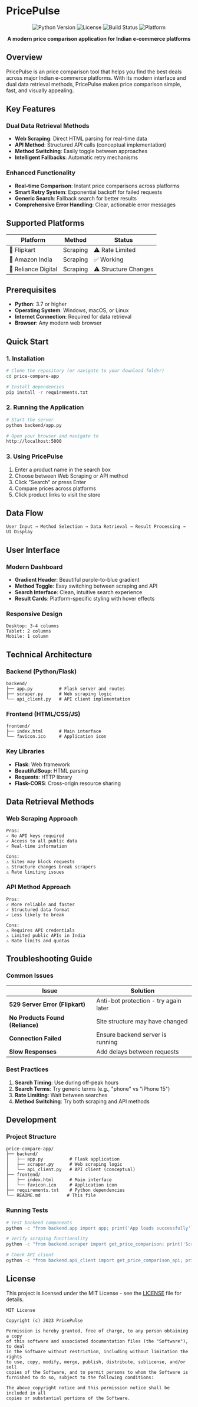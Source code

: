 # PricePulse 

<p align="center">
  <img src="https://img.shields.io/badge/Python-3.7%2B-blue?logo=python" alt="Python Version">
  <img src="https://img.shields.io/badge/License-MIT-green" alt="License">
  <img src="https://img.shields.io/badge/Build-Stable-brightgreen" alt="Build Status">
  <img src="https://img.shields.io/badge/Platform-Cross--Platform-orange" alt="Platform">
</p>

<p align="center">
  <strong>A modern price comparison application for Indian e-commerce platforms</strong>
</p>

##  Overview

PricePulse is an price comparison tool that helps you find the best deals across major Indian e-commerce platforms. With its modern interface and dual data retrieval methods, PricePulse makes price comparison simple, fast, and visually appealing.

##  Key Features

###  Dual Data Retrieval Methods
- **Web Scraping**: Direct HTML parsing for real-time data
- **API Method**: Structured API calls (conceptual implementation)
- **Method Switching**: Easily toggle between approaches
- **Intelligent Fallbacks**: Automatic retry mechanisms

###  Enhanced Functionality
- **Real-time Comparison**: Instant price comparisons across platforms
- **Smart Retry System**: Exponential backoff for failed requests
- **Generic Search**: Fallback search for better results
- **Comprehensive Error Handling**: Clear, actionable error messages

##  Supported Platforms

| Platform | Method | Status |
|----------|--------|--------|
| 🛒 Flipkart | Scraping | ⚠️ Rate Limited |
| 🛒 Amazon India | Scraping | ✅ Working |
| 🛒 Reliance Digital | Scraping | ⚠️ Structure Changes |

##  Prerequisites

- **Python**: 3.7 or higher
- **Operating System**: Windows, macOS, or Linux
- **Internet Connection**: Required for data retrieval
- **Browser**: Any modern web browser

##  Quick Start

### 1. Installation
```bash
# Clone the repository (or navigate to your download folder)
cd price-compare-app

# Install dependencies
pip install -r requirements.txt
```

### 2. Running the Application
```bash
# Start the server
python backend/app.py

# Open your browser and navigate to
http://localhost:5000
```

### 3. Using PricePulse
1. Enter a product name in the search box
2. Choose between Web Scraping or API method
3. Click "Search" or press Enter
4. Compare prices across platforms
5. Click product links to visit the store

##  Data Flow

```
User Input → Method Selection → Data Retrieval → Result Processing → UI Display
```

##  User Interface

### Modern Dashboard
- **Gradient Header**: Beautiful purple-to-blue gradient
- **Method Toggle**: Easy switching between scraping and API
- **Search Interface**: Clean, intuitive search experience
- **Result Cards**: Platform-specific styling with hover effects

### Responsive Design
```
Desktop: 3-4 columns
Tablet: 2 columns
Mobile: 1 column
```

##  Technical Architecture

### Backend (Python/Flask)
```
backend/
├── app.py          # Flask server and routes
├── scraper.py      # Web scraping logic
└── api_client.py   # API client implementation
```

### Frontend (HTML/CSS/JS)
```
frontend/
├── index.html      # Main interface
└── favicon.ico     # Application icon
```

### Key Libraries
- **Flask**: Web framework
- **BeautifulSoup**: HTML parsing
- **Requests**: HTTP library
- **Flask-CORS**: Cross-origin resource sharing

##  Data Retrieval Methods

### Web Scraping Approach
```
Pros:
✓ No API keys required
✓ Access to all public data
✓ Real-time information

Cons:
⚠ Sites may block requests
⚠ Structure changes break scrapers
⚠ Rate limiting issues
```

### API Method Approach
```
Pros:
✓ More reliable and faster
✓ Structured data format
✓ Less likely to break

Cons:
⚠ Requires API credentials
⚠ Limited public APIs in India
⚠ Rate limits and quotas
```

##  Troubleshooting Guide

### Common Issues

| Issue | Solution |
|-------|----------|
| **529 Server Error (Flipkart)** | Anti-bot protection - try again later |
| **No Products Found (Reliance)** | Site structure may have changed |
| **Connection Failed** | Ensure backend server is running |
| **Slow Responses** | Add delays between requests |

### Best Practices
1. **Search Timing**: Use during off-peak hours
2. **Search Terms**: Try generic terms (e.g., "phone" vs "iPhone 15")
3. **Rate Limiting**: Wait between searches
4. **Method Switching**: Try both scraping and API methods

##  Development

### Project Structure
```
price-compare-app/
├── backend/
│   ├── app.py          # Flask application
│   ├── scraper.py      # Web scraping logic
│   └── api_client.py   # API client (conceptual)
├── frontend/
│   ├── index.html      # Main interface
│   └── favicon.ico     # Application icon
├── requirements.txt    # Python dependencies
└── README.md          # This file
```

### Running Tests
```bash
# Test backend components
python -c "from backend.app import app; print('App loads successfully')"

# Verify scraping functionality
python -c "from backend.scraper import get_price_comparison; print('Scraper loads successfully')"

# Check API client
python -c "from backend.api_client import get_price_comparison_api; print('API client loads successfully')"
```


##  License

This project is licensed under the MIT License - see the [LICENSE](LICENSE) file for details.

```
MIT License

Copyright (c) 2023 PricePulse

Permission is hereby granted, free of charge, to any person obtaining a copy
of this software and associated documentation files (the "Software"), to deal
in the Software without restriction, including without limitation the rights
to use, copy, modify, merge, publish, distribute, sublicense, and/or sell
copies of the Software, and to permit persons to whom the Software is
furnished to do so, subject to the following conditions:

The above copyright notice and this permission notice shall be included in all
copies or substantial portions of the Software.
```
